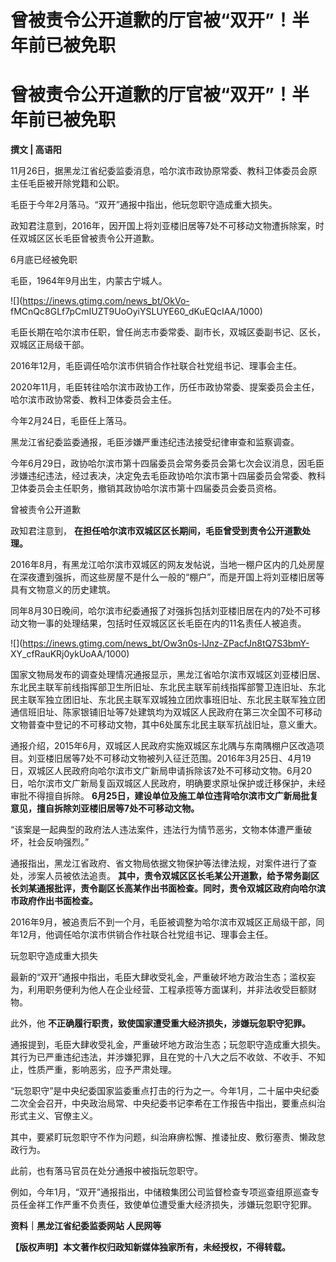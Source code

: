 # 曾被责令公开道歉的厅官被“双开”！半年前已被免职

# 曾被责令公开道歉的厅官被“双开”！半年前已被免职

**撰文 | 高语阳**

11月26日，据黑龙江省纪委监委消息，哈尔滨市政协原常委、教科卫体委员会原主任毛臣被开除党籍和公职。

毛臣于今年2月落马。“双开”通报中指出，他玩忽职守造成重大损失。

政知君注意到，2016年，因开国上将刘亚楼旧居等7处不可移动文物遭拆除案，时任双城区区长毛臣曾被责令公开道歉。

6月底已经被免职

毛臣，1964年9月出生，内蒙古宁城人。

![](https://inews.gtimg.com/news_bt/OkVo-
fMCnQc8GLf7pCmIUZT9UoOyiYSLUYE60_dKuEQcIAA/1000)

毛臣长期在哈尔滨市任职，曾任尚志市委常委、副市长，双城区委副书记、区长，双城区正局级干部。

2016年12月，毛臣调任哈尔滨市供销合作社联合社党组书记、理事会主任。

2020年11月，毛臣转往哈尔滨市政协工作，历任市政协常委、提案委员会主任，哈尔滨市政协常委、教科卫体委员会主任。

今年2月24日，毛臣任上落马。

黑龙江省纪委监委通报，毛臣涉嫌严重违纪违法接受纪律审查和监察调查。

今年6月29日，政协哈尔滨市第十四届委员会常务委员会第七次会议消息，因毛臣涉嫌违纪违法，经过表决，决定免去毛臣政协哈尔滨市第十四届委员会常委、教科卫体委员会主任职务，撤销其政协哈尔滨市第十四届委员会委员资格。

曾被责令公开道歉

政知君注意到， **在担任哈尔滨市双城区区长期间，毛臣曾受到责令公开道歉处理。**

2016年8月，有黑龙江哈尔滨市双城区的网友发帖说，当地一棚户区内的几处房屋在深夜遭到强拆，而这些房屋不是什么一般的“棚户”，而是开国上将刘亚楼旧居等具有文物意义的历史建筑。

同年8月30日晚间，哈尔滨市纪委通报了对强拆包括刘亚楼旧居在内的7处不可移动文物一事的处理结果，包括时任双城区区长毛臣在内的11名责任人被追责。

![](https://inews.gtimg.com/news_bt/Ow3n0s-lJnz-ZPacfJn8tQ7S3bmY-
XY_cfRauKRj0ykUoAA/1000)

国家文物局发布的调查处理情况通报显示，黑龙江省哈尔滨市双城区刘亚楼旧居、东北民主联军前线指挥部卫生所旧址、东北民主联军前线指挥部警卫连旧址、东北民主联军独立团旧址、东北民主联军双城独立团炊事班旧址、东北民主联军独立团通信班旧址、陈家银铺旧址等7处建筑均为双城区人民政府在第三次全国不可移动文物普查中登记的不可移动文物，其中6处属东北民主联军抗战旧址，意义重大。

通报介绍，2015年6月，双城区人民政府实施双城区东北隅与东南隅棚户区改造项目。刘亚楼旧居等7处不可移动文物被列入征迁范围。2016年3月25日、4月19日，双城区人民政府向哈尔滨市文广新局申请拆除该7处不可移动文物。6月20日，哈尔滨市文广新局复函双城区人民政府，明确要求原址保护或迁移保护，未经审批不得擅自拆除。
**6月25日，建设单位及施工单位违背哈尔滨市文广新局批复意见，擅自拆除刘亚楼旧居等7处不可移动文物。**

“该案是一起典型的政府法人违法案件，违法行为情节恶劣，文物本体遭严重破坏，社会反响强烈。”

通报指出，黑龙江省政府、省文物局依据文物保护等法律法规，对案件进行了查处，涉案人员被依法追责。
**其中，责令双城区区长毛某公开道歉，给予常务副区长刘某通报批评，责令副区长高某作出书面检查。同时，责令双城区政府向哈尔滨市政府作出书面检查。**

2016年9月，被追责后不到一个月，毛臣被调整为哈尔滨市双城区正局级干部，同年12月，他调任哈尔滨市供销合作社联合社党组书记、理事会主任。

玩忽职守造成重大损失

最新的“双开”通报中指出，毛臣大肆收受礼金，严重破坏地方政治生态；滥权妄为，利用职务便利为他人在企业经营、工程承揽等方面谋利，并非法收受巨额财物。

此外，他 **不正确履行职责，致使国家遭受重大经济损失，涉嫌玩忽职守犯罪。**

通报提到，毛臣大肆收受礼金，严重破坏地方政治生态；玩忽职守造成重大损失。其行为已严重违纪违法，并涉嫌犯罪，且在党的十八大之后不收敛、不收手、不知止，性质严重，影响恶劣，应予严肃处理。

“玩忽职守”是中央纪委国家监委重点打击的行为之一。今年1月，二十届中央纪委二次全会召开，中央政治局常、中央纪委书记李希在工作报告中指出，要重点纠治形式主义、官僚主义。

其中，要紧盯玩忽职守不作为问题，纠治麻痹松懈、推诿扯皮、敷衍塞责、懒政怠政行为。

此前，也有落马官员在处分通报中被指玩忽职守。

例如，今年1月，“双开”通报指出，中储粮集团公司监督检查专项巡查组原巡查专员任金祥工作严重不负责任，致使单位遭受重大经济损失，涉嫌玩忽职守犯罪。

**资料｜黑龙江省纪委监委网站 人民网等**

**【版权声明】本文著作权归政知新媒体独家所有，未经授权，不得转载。**

